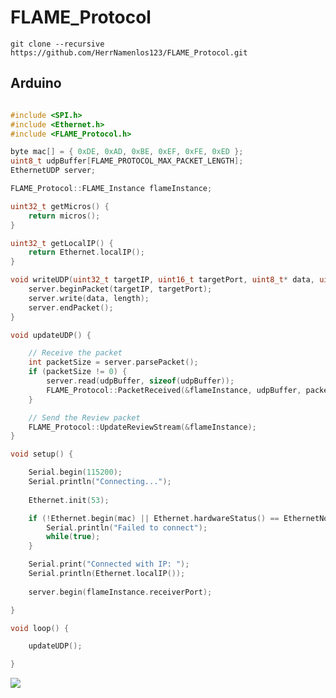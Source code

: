 # FLAME_Protocol

`git clone --recursive https://github.com/HerrNamenlos123/FLAME_Protocol.git`

## Arduino

```C++

#include <SPI.h>
#include <Ethernet.h>
#include <FLAME_Protocol.h>

byte mac[] = { 0xDE, 0xAD, 0xBE, 0xEF, 0xFE, 0xED };
uint8_t udpBuffer[FLAME_PROTOCOL_MAX_PACKET_LENGTH];
EthernetUDP server;

FLAME_Protocol::FLAME_Instance flameInstance;

uint32_t getMicros() {
    return micros();
}

uint32_t getLocalIP() {
    return Ethernet.localIP();
}

void writeUDP(uint32_t targetIP, uint16_t targetPort, uint8_t* data, uint8_t length) {
    server.beginPacket(targetIP, targetPort);
    server.write(data, length);
    server.endPacket();
}

void updateUDP() {

    // Receive the packet
    int packetSize = server.parsePacket();
    if (packetSize != 0) {
        server.read(udpBuffer, sizeof(udpBuffer));
        FLAME_Protocol::PacketReceived(&flameInstance, udpBuffer, packetSize, server.remoteIP());
    }

    // Send the Review packet
    FLAME_Protocol::UpdateReviewStream(&flameInstance);
}

void setup() {

    Serial.begin(115200);
    Serial.println("Connecting...");
    
    Ethernet.init(53);

    if (!Ethernet.begin(mac) || Ethernet.hardwareStatus() == EthernetNoHardware || Ethernet.linkStatus() == LinkOFF) {
        Serial.println("Failed to connect");
        while(true);
    }

    Serial.print("Connected with IP: ");
    Serial.println(Ethernet.localIP());
    
    server.begin(flameInstance.receiverPort);

}

void loop() {

    updateUDP();

}
```

<!--
<a href="https://github.com/HerrNamenlos123/JTAG_Interface" class="github-corner" aria-label="View source on GitHub"><svg width="80" height="80" viewBox="0 0 250 250" style="fill:#151513; color:#fff; position: absolute; top: 5; border: 0; right: 20%;" aria-hidden="true"><path d="M0,0 L115,115 L130,115 L142,142 L250,250 L250,0 Z"></path><path d="M128.3,109.0 C113.8,99.7 119.0,89.6 119.0,89.6 C122.0,82.7 120.5,78.6 120.5,78.6 C119.2,72.0 123.4,76.3 123.4,76.3 C127.3,80.9 125.5,87.3 125.5,87.3 C122.9,97.6 130.6,101.9 134.4,103.2" fill="currentColor" style="transform-origin: 130px 106px;" class="octo-arm"></path><path d="M115.0,115.0 C114.9,115.1 118.7,116.5 119.8,115.4 L133.7,101.6 C136.9,99.2 139.9,98.4 142.2,98.6 C133.8,88.0 127.5,74.4 143.8,58.0 C148.5,53.4 154.0,51.2 159.7,51.0 C160.3,49.4 163.2,43.6 171.4,40.1 C171.4,40.1 176.1,42.5 178.8,56.2 C183.1,58.6 187.2,61.8 190.9,65.4 C194.5,69.0 197.7,73.2 200.1,77.6 C213.8,80.2 216.3,84.9 216.3,84.9 C212.7,93.1 206.9,96.0 205.4,96.6 C205.1,102.4 203.0,107.8 198.3,112.5 C181.9,128.9 168.3,122.5 157.7,114.1 C157.9,116.9 156.7,120.9 152.7,124.9 L141.0,136.5 C139.8,137.7 141.6,141.9 141.8,141.8 Z" fill="currentColor" class="octo-body"></path>
</svg>
</a>-->

<!--<style>
    #css{
        color: rgba(0, 0, 0, 0.0);
    }
    .github-corner:hover 
    .octo-arm {animation:octocat-wave 560ms ease-in-out }
    @keyframes octocat-wave { 
        0%,100% { transform:rotate(0) }
        20%,60% { transform:rotate(-25deg) }
        40%,80% { transform:rotate(10deg) }
    }
    @media (max-width:500px) {
        .github-corner: hover 
        .octo-arm { animation:none }
        .github-corner 
        .octo-arm { animation: octocat-wave 560ms ease-in-out }
    }
</style>-->

<a href="https://hits.seeyoufarm.com"><img src="https://hits.seeyoufarm.com/api/count/incr/badge.svg?url=https%3A%2F%2Fgithub.com%2FHerrNamenlos123%2FJTAG_Interface&count_bg=%232188FF&title_bg=%23555555&icon=github.svg&icon_color=%23E7E7E7&title=visitors+today%2Ftotal%3A&edge_flat=false"/></a>
